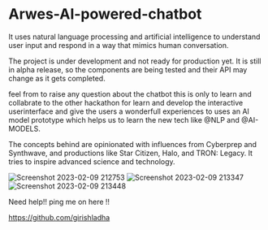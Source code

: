 # Arwes-AI-powered-chatbot
It uses natural language processing and artificial intelligence to understand user input and respond in a way that mimics human conversation. 

The project is under development and not ready for production yet. It is still in alpha release, so the components are being tested and their API may change as it gets completed. 

feel from to raise any question about the chatbot this is only to learn and collabrate to the other hackathon for learn and develop the interactive userinterface and give the users a wonderfull experiences to uses an AI model prototype which helps us to learn the new tech like @NLP and @AI-MODELS.

The concepts behind are opinionated with influences from Cyberprep and Synthwave, and productions like Star Citizen, Halo, and TRON: Legacy. It tries to inspire advanced science and technology.

![Screenshot 2023-02-09 212753](https://user-images.githubusercontent.com/96856484/217876655-79f40ba0-cd35-402a-8098-89407c93a7d9.jpg)
![Screenshot 2023-02-09 213347](https://user-images.githubusercontent.com/96856484/217876679-500c93ea-5ca9-44b2-8d52-f57959058352.jpg)
![Screenshot 2023-02-09 213448](https://user-images.githubusercontent.com/96856484/217876733-73888702-f6bc-4c93-97e3-47a600c14210.jpg)

Need help!!
ping me on here !!

https://github.com/girishladha
